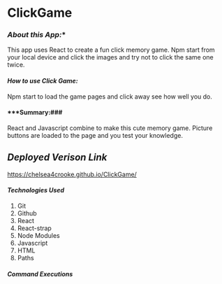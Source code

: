 # ClickGame

### ***About this App:****

This app uses React to create a fun click memory game. Npm start from your local device and click the images and try not to click the same one twice.

#### ***How to use Click Game:***

Npm start to load the game pages and click away see how well you do. 


#### ***Summary:###

React and Javascript combine to make this cute memory game. Picture buttons are loaded to the page and you test your knowledge. 

## ***Deployed Verison Link***

https://chelsea4crooke.github.io/ClickGame/

#### ***Technologies Used***

1. Git
2. Github
3. React
4. React-strap
5. Node Modules
6. Javascript
7. HTML
8. Paths

##### ***Command Executions***